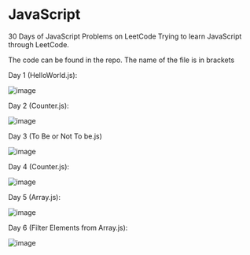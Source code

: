   # JavaScript
30 Days of JavaScript Problems on LeetCode
Trying to learn JavaScript through LeetCode. 

The code can be found in the repo. The name of the file is in brackets

Day 1 (HelloWorld.js):

![image](https://github.com/hzs0084/JavaScript/assets/43252065/5eeabe20-3a31-41e7-bd1d-fa9b887e4309)

Day 2 (Counter.js):

![image](https://github.com/hzs0084/JavaScript/assets/43252065/3f90f5ba-e577-4d30-8943-f7862c7bfa76)

Day 3 (To Be or Not To be.js)

![image](https://github.com/hzs0084/JavaScript/assets/43252065/22173043-dcb9-40a5-b059-013452f735ed)

Day 4 (Counter.js):

![image](https://github.com/hzs0084/JavaScript/assets/43252065/1d25be65-6245-476d-b00c-10796ed6ebb7)

Day 5 (Array.js):

![image](https://github.com/hzs0084/JavaScript/assets/43252065/18a23695-7bbd-47a2-8ded-b98890cc40c9)

Day 6 (Filter Elements from Array.js):

![image](https://github.com/hzs0084/JavaScript/assets/43252065/dbb7965b-00a3-4532-914e-8e7d9734d567)

